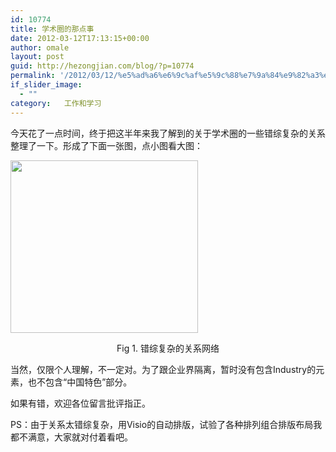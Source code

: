 ```yaml
---
id: 10774
title: 学术圈的那点事
date: 2012-03-12T17:13:15+00:00
author: omale
layout: post
guid: http://hezongjian.com/blog/?p=10774
permalink: '/2012/03/12/%e5%ad%a6%e6%9c%af%e5%9c%88%e7%9a%84%e9%82%a3%e7%82%b9%e4%ba%8b/'
if_slider_image:
  - ""
category:   工作和学习  
---
```

今天花了一点时间，终于把这半年来我了解到的关于学术圈的一些错综复杂的关系整理了一下。形成了下面一张图，点小图看大图：

[<img class="aligncenter size-medium wp-image-10775" title="r" src="/uploads/2012/03/r-300x276.png" alt="" width="300" height="276"  />](/uploads/2012/03/r.png)

<p style="text-align: center;">
  Fig 1. 错综复杂的关系网络
</p>

 

当然，仅限个人理解，不一定对。为了跟企业界隔离，暂时没有包含Industry的元素，也不包含“中国特色”部分。

如果有错，欢迎各位留言批评指正。

PS：由于关系太错综复杂，用Visio的自动排版，试验了各种排列组合排版布局我都不满意，大家就对付着看吧。